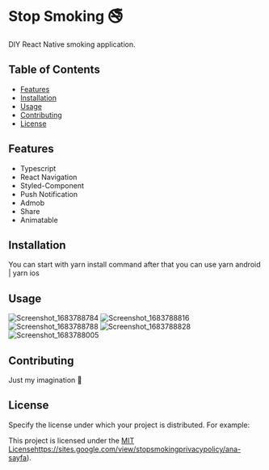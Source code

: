 # Stop Smoking 🚭

DIY React Native smoking application.

## Table of Contents

- [Features](#features)
- [Installation](#installation)
- [Usage](#usage)
- [Contributing](#contributing)
- [License](#license)

## Features

- Typescript
- React Navigation
- Styled-Component
- Push Notification
- Admob
- Share
- Animatable

## Installation

You can start with yarn install command after that you can use yarn android | yarn ios

## Usage

![Screenshot_1683788784](https://github.com/can-sevin/StopSmoking/assets/11235344/24365b07-9049-474a-8e64-118b3c6d08fa)
![Screenshot_1683788816](https://github.com/can-sevin/StopSmoking/assets/11235344/b18739d3-4017-453e-b7b5-73637bb892fd)
![Screenshot_1683788788](https://github.com/can-sevin/StopSmoking/assets/11235344/31bf9c5c-80d3-40b6-b811-b3cc6245f4f6)
![Screenshot_1683788828](https://github.com/can-sevin/StopSmoking/assets/11235344/f613d7b4-fd6c-4026-938a-e6cb6a3658e2)
![Screenshot_1683788005](https://github.com/can-sevin/StopSmoking/assets/11235344/7b408e8e-e6b9-4601-9142-74b87987f0e1)

## Contributing

Just my imagination 🌈

## License

Specify the license under which your project is distributed. For example:

This project is licensed under the [MIT License](https://sites.google.com/view/stopsmokingprivacypolicy/ana-sayfa)https://sites.google.com/view/stopsmokingprivacypolicy/ana-sayfa).
